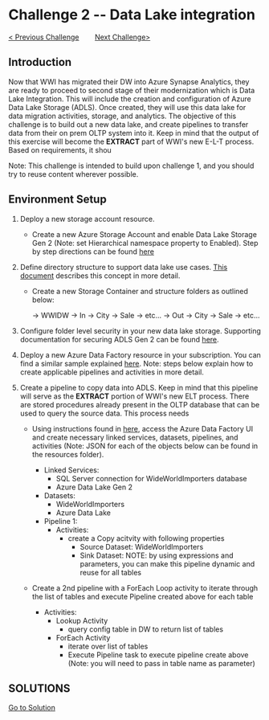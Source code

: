 # 	Challenge 2 -- Data Lake integration

[< Previous Challenge](/Host/Guide/Challenge1/readme.md)&nbsp;&nbsp;&nbsp;&nbsp;&nbsp;&nbsp;&nbsp;&nbsp;[Next Challenge>](/Host/Guide/Challenge3/Readme.md)

## Introduction

Now that WWI has migrated their DW into Azure Synapse Analytics, they are ready to proceed to second stage of their modernization which is Data Lake Integration.  This will include the creation and configuration of Azure Data Lake Storage (ADLS).  Once created, they will use this data lake for data migration activities, storage, and analytics. The objective of this challenge is to build out a new data lake, and create pipelines to transfer data from their on prem OLTP system into it.  Keep in mind that the output of this exercise will become the <b>EXTRACT</b> part of WWI's new E-L-T process.  Based on requirements, it shou

Note: This challenge is intended to build upon challenge 1, and you should try to reuse content wherever possible.


## Environment Setup

1. Deploy a new storage account resource.
    - Create a new Azure Storage Account and enable Data Lake Storage Gen 2 (Note: set Hierarchical namespace property to Enabled).  Step by step directions can be found [here](https://docs.microsoft.com/en-us/azure/storage/common/storage-account-create?toc=%2Fazure%2Fstorage%2Fblobs%2Ftoc.json&tabs=azure-portal)

2. Define directory structure to support data lake use cases.  [This document](https://docs.microsoft.com/en-us/azure/storage/blobs/data-lake-storage-best-practices#batch-jobs-structure) describes this concept in more detail.

    - Create a new Storage Container and structure folders as outlined below:

        -> WWIDW
            -> In
                -> City
                -> Sale
                -> etc...
            -> Out
                -> City
                -> Sale
                -> etc...

3. Configure folder level security in your new data lake storage.  Supporting documentation for securing ADLS Gen 2 can be found [here](https://docs.microsoft.com/en-us/azure/storage/blobs/data-lake-storage-access-control). 

4. Deploy a new Azure Data Factory resource in your subscription.  You can find a similar sample explained [here](https://docs.microsoft.com/en-us/azure/data-factory/tutorial-hybrid-copy-data-tool).  Note: steps below explain how to create applicable pipelines and activities in more detail.

5. Create a pipeline to copy data into ADLS. Keep in mind that this pipeline will serve as the <b>EXTRACT</b> portion of WWI's new ELT process.  There are stored procedures already present in the OLTP database that can be used to query the source data.  This process needs 
    - Using instructions found in [here](https://docs.microsoft.com/en-us/azure/data-factory/tutorial-incremental-copy-multiple-tables-portal#create-a-data-factory), access the Azure Data Factory UI and create necessary linked services, datasets, pipelines, and activities (Note: JSON for each of the objects below can be found in the resources folder).  
        - Linked Services:
            - SQL Server connection for WideWorldImporters database
            - Azure Data Lake Gen 2
        - Datasets:
            - WideWorldImporters
            - Azure Data Lake
        - Pipeline 1:
            - Activities:
                - create a Copy acitvity with following properties
                    - Source Dataset: WideWorldImporters 
                    - Sink Dataset: 
                NOTE: by using expressions and parameters, you can make this pipeline dynamic and reuse for all tables
                
    - Create a 2nd pipeline with a ForEach Loop activity to iterate through the list of tables and execute Pipeline created above for each table
        - Activities:
            - Lookup Activity
                - query config table in DW to return list of tables
            - ForEach Activity
                - iterate over list of tables
                - Execute Pipeline task to execute pipeline create above (Note: you will need to pass in table name as parameter)

## SOLUTIONS
[Go to Solution](/Host/Solutions/Challenge2)


